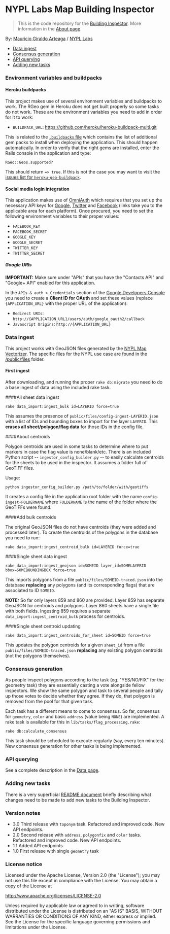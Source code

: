 # NYPL Labs Map Building Inspector

> This is the code repository for the [Building Inspector](http://buildinginspector.nypl.org). More information in the [About page](http://buildinginspector.nypl.org/about).

By: [Mauricio Giraldo Arteaga] / [NYPL Labs]

- [Data ingest](#ingest)
- [Consensus generation](#consensus)
- [API querying](#api)
- [Adding new tasks](#tasks)

### Environment variables and buildpacks

#### Heroku buildpacks

This project makes use of several environment variables and buildpacks to work. The RGeo gem in Heroku does not get built properly so some tasks do not work. These are the environment variables you need to add in order for it to work:

- `BUILDPACK_URL`: https://github.com/heroku/heroku-buildpack-multi.git

This is related to the [`.buildpacks` file](.buildpacks) which contains the list of additional gem packs to install when deploying the application. This should happen automatically. In order to verify that the right gems are installed, enter the Rails console in the application and type:

`RGeo::Geos.supported?`

This should return `=> true`. If this is not the case you may want to visit the [issues list for `heroku-geo-buildpack`](https://github.com/cyberdelia/heroku-geo-buildpack/issues).

#### Social media login integration

This application makes use of [OmniAuth](https://github.com/intridea/omniauth) which requires that you set up the necessary API keys for [Google](https://developers.google.com/+/api/oauth#apikey), [Twitter](https://dev.twitter.com/oauth) and [Facebook](https://developers.facebook.com/docs/facebook-login/v2.3) (links take you to the applicable area for each platform). Once procured, you need to set the following environment variables to their proper values:

- `FACEBOOK_KEY`
- `FACEBOOK_SECRET`
- `GOOGLE_KEY`
- `GOOGLE_SECRET`
- `TWITTER_KEY`
- `TWITTER_SECRET`

##### Google URIs

**IMPORTANT:** Make sure under "APIs" that you have the "Contacts API" and "Google+ API" enabled for this application.

In the `APIs & auth > Credentials` section of the [Google Developers Console](https://console.developers.google.com/) you need to create a **Client ID for OAuth** and set these values (replace `{APPLICATION_URL}` with the proper URL of the application):

- `Redirect URIs`: `http://{APPLICATION_URL}/users/auth/google_oauth2/callback`
- `Javascript Origins`: `http://{APPLICATION_URL}`

### <a name="ingest"></a>Data ingest

This project works with GeoJSON files generated by the [NYPL Map Vectorizer]. The specific files for the NYPL use case are found in the [/public/files](public/files/) folder.

#### First ingest

After downloading, and running the proper `rake db:migrate` you need to do a base ingest of data using the included rake task.

####All sheet data ingest

`rake data_import:ingest_bulk id=LAYERID force=true`

This assumes the presence of `public/files/config-ingest-LAYERID.json` with a list of IDs and bounding boxes to import for the layer `LAYERID`. This **erases all sheet/polygon/flag data** for those IDs in the config file.

####About centroids

Polygon centroids are used in some tasks to determine where to put markers in case the flag value is none/blank/etc. There is an included Python script -- `ingestor_config_builder.py` -- to easily calculate centroids for the sheets to be used in the inspector. It assumes a folder full of GeoTIFF files.

Usage:

`python ingestor_config_builder.py /path/to/folder/with/geotiffs`

It creates a config file in the application root folder with the name `config-ingest-FOLDERNAME` where `FOLDERNAME` is the name of the folder where the GeoTIFFs were found.

####Add bulk centroids

The original GeoJSON files do not have centroids (they were added and processed later). To create the centroids of the polygons in the database you need to run:

`rake data_import:ingest_centroid_bulk id=LAYERID force=true`

####Single sheet data ingest

`rake data_import:ingest_geojson id=SOMEID layer_id=SOMELAYERID bbox=SOMEBOUNDINGBOX force=true`

This imports polygons from a file `public/files/SOMEID-traced.json` into the database **replacing** any polygons (and its corresponding flags) that are associated to ID `SOMEID`.

**NOTE:** So far only layers 859 and 860 are provided. Layer 859 has separate GeoJSON for centroids and polygons. Layer 860 sheets have a single file with both fields. Ingesting 859 requires a separate `data_import:ingest_centroid_bulk` process for centroids.

####Single sheet centroid updating

`rake data_import:ingest_centroids_for_sheet id=SOMEID force=true`

This updates the polygon centroids for a given `sheet_id` from a file `public/files/SOMEID-traced.json` **replacing** any existing polygon centroids (not the polygons themselves).

### <a name="consensus"></a>Consensus generation

As people inspect polygons according to the task (eg. "YES/NO/FIX" for the geometry task) they are essentially casting a vote alongside fellow inspectors. We show the same polygon and task to several people and tally up those votes to decide whether they agree. If they do, that polygon is removed from the pool for that given task.

Each task has a different means to come to consensus. So far, consensus for `geometry`, `color` and basic `address` (value being `NONE`) are implemented. A rake task is available for this in `lib/tasks/flag_processing.rake`:

````
rake db:calculate_consensus
````

This task should be scheduled to execute regularly (say, every ten minutes). New consensus generation for other tasks is being implemented.

### <a name="api"></a>API querying

See a complete description in the [Data page](http://buildinginspector.nypl.org/data).

### <a name="tasks"></a>Adding new tasks

There is a very superficial [README document](README_NEW_TASK.md) briefly describing what changes need to be made to add new tasks to the Building Inspector.


### Version notes

- 3.0 Third release with `toponym` task. Refactored and improved code. New API endpoints.
- 2.0 Second release with `address`, `polygonfix` and `color` tasks. Refactored and improved code. New API endpoints.
- 1.1 Added API endpoints
- 1.0 First release with single `geometry` task

### License notice

Licensed under the Apache License, Version 2.0 (the "License");
you may not use this file except in compliance with the License.
You may obtain a copy of the License at

http://www.apache.org/licenses/LICENSE-2.0

Unless required by applicable law or agreed to in writing, software
distributed under the License is distributed on an "AS IS" BASIS,
WITHOUT WARRANTIES OR CONDITIONS OF ANY KIND, either express or implied.
See the License for the specific language governing permissions and
limitations under the License.


[Mauricio Giraldo Arteaga]: https://twitter.com/mgiraldo
[NYPL Map Vectorizer]: https://github.com/NYPL/map-vectorizer
[NYPL Labs]: http://labs.nypl.org
